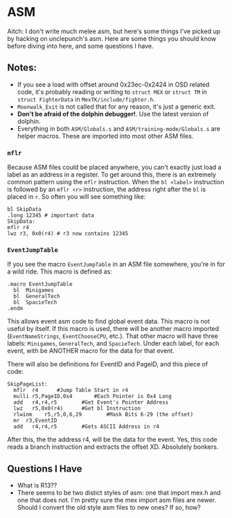 # ASM

Aitch: I don't write much melee asm, but here's some things I've picked up by hacking on unclepunch's asm.
Here are some things you should know before diving into here, and some questions I have.

## Notes:
- If you see a load with offset around 0x23ec-0x2424 in OSD related code,
it's probably reading or writing to `struct MEX` or `struct TM` in `struct FighterData` in `MexTK/include/fighter.h`.
- `Moonwalk_Exit` is not called that for any reason, it's just a generic exit.
- **Don't be afraid of the dolphin debugger!**. Use the latest version of dolphin.
- Everything in both `ASM/Globals.s` and `ASM/training-mode/Globals.s` are helper macros.
These are imported into most other ASM files.

### `mflr`
Because ASM files could be placed anywhere, you can't exactly just load a label as an address in a register.
To get around this, there is an extremely common pattern using the `mflr` instruction.
When the `bl <label>` instruction is followed by an `mflr <r>` instruction, the address right after the `bl` is placed in `r`.
So often you will see something like:
```
bl SkipData
.long 12345 # important data
SkipData:
mflr r4
lwz r3, 0x0(r4) # r3 now contains 12345
```

### `EventJumpTable`
If you see the macro `EventJumpTable` in an ASM file somewhere, you're in for a wild ride.
This macro is defined as:
```
.macro EventJumpTable
  bl  Minigames
  bl  GeneralTech
  bl  SpacieTech
.endm
```
This allows event asm code to find global event data.
This macro is not useful by itself. If this macro is used, there will be another macro imported (`EventNameStrings`, `EventChooseCPU`, etc.).
That other macro will have three labels: `Minigames`, `GeneralTech`, and `SpacieTech`.
Under each label, for each event, with be ANOTHER macro for the data for that event.

There will also be definitions for EventID and PageID, and this piece of code:
```
SkipPageList:
  mflr	r4		#Jump Table Start in r4
  mulli	r5,PageID,0x4		#Each Pointer is 0x4 Long
  add	r4,r4,r5		#Get Event's Pointer Address
  lwz	r5,0x0(r4)		#Get bl Instruction
  rlwinm	r5,r5,0,6,29		#Mask Bits 6-29 (the offset)
  mr  r3,EventID
  add	r4,r4,r5		#Gets ASCII Address in r4
```
After this, the the address r4, will be the data for the event.
Yes, this code reads a branch instruction and extracts the offset XD.
Absolutely bonkers.

## Questions I Have
- What is R13??
- There seems to be two distict styles of asm: one that import mex.h and one that does not.
I'm pretty sure the mex import asm files are newer. 
Should I convert the old style asm files to new ones? 
If so, how?
